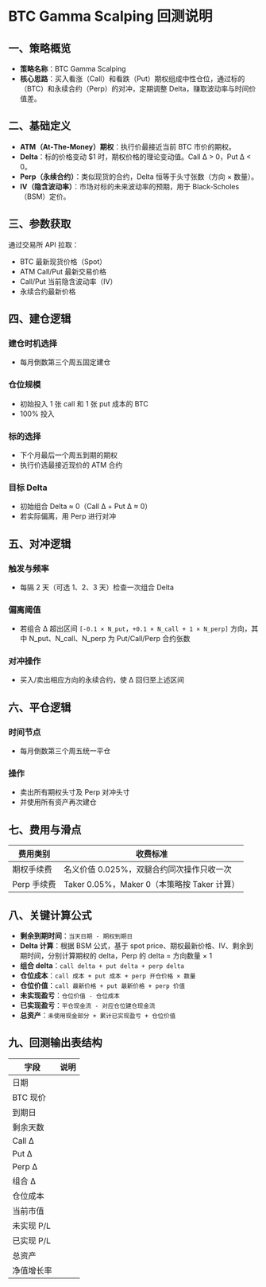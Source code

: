 # BTC Gamma Scalping 回测说明

## 一、策略概览

- **策略名称**：BTC Gamma Scalping
- **核心思路**：买入看涨（Call）和看跌（Put）期权组成中性仓位，通过标的（BTC）和永续合约（Perp）的对冲，定期调整 Delta，赚取波动率与时间价值差。

## 二、基础定义

- **ATM（At‑The‑Money）期权**：执行价最接近当前 BTC 市价的期权。
- **Delta**：标的价格变动 \$1 时，期权价格的理论变动值。Call Δ > 0，Put Δ < 0。
- **Perp（永续合约）**：类似现货的合约，Delta 恒等于头寸张数（方向 × 数量）。
- **IV（隐含波动率）**：市场对标的未来波动率的预期，用于 Black‑Scholes（BSM）定价。

## 三、参数获取

通过交易所 API 拉取：

- BTC 最新现货价格（Spot）
- ATM Call/Put 最新交易价格
- Call/Put 当前隐含波动率（IV）
- 永续合约最新价格

## 四、建仓逻辑

### 建仓时机选择

- 每月倒数第三个周五固定建仓

### 仓位规模

- 初始投入 1 张 call 和 1 张 put 成本的 BTC
- 100% 投入

### 标的选择

- 下个月最后一个周五到期的期权
- 执行价选最接近现价的 ATM 合约

### 目标 Delta

- 初始组合 Delta ≈ 0（Call Δ + Put Δ ≈ 0）
- 若实际偏离，用 Perp 进行对冲

## 五、对冲逻辑

### 触发与频率

- 每隔 2 天（可选 1、2、3 天）检查一次组合 Delta

### 偏离阈值

- 若组合 Δ 超出区间 `[-0.1 × N_put`，`+0.1 × N_call + 1 × N_perp]` 方向，其中 N_put、N_call、N_perp 为 Put/Call/Perp 合约张数

### 对冲操作

- 买入/卖出相应方向的永续合约，使 Δ 回归至上述区间

## 六、平仓逻辑

### 时间节点

- 每月倒数第三个周五统一平仓

### 操作

- 卖出所有期权头寸及 Perp 对冲头寸
- 并使用所有资产再次建仓

## 七、费用与滑点

| 费用类别    | 收费标准                                    |
| ----------- | ------------------------------------------- |
| 期权手续费  | 名义价值 0.025%，双腿合约同次操作只收一次   |
| Perp 手续费 | Taker 0.05%，Maker 0（本策略按 Taker 计算） |

## 八、关键计算公式

- **剩余到期时间**：`当天日期 - 期权到期日`
- **Delta 计算**：根据 BSM 公式，基于 spot price、期权最新价格、IV、剩余到期时间，分别计算期权的 delta，Perp 的 delta = 方向数量 × 1
- **组合 delta**：`call delta + put delta + perp delta`
- **仓位成本**：`call 成本 + put 成本 + perp 开仓价格 × 数量`
- **仓位价值**：`call 最新价格 + put 最新价格 + perp 价值`
- **未实现盈亏**：`仓位价值 - 仓位成本`
- **已实现盈亏**：`平仓现金流 - 对应仓位建仓现金流`
- **总资产**：`未使用现金部分 + 累计已实现盈亏 + 仓位价值`

## 九、回测输出表结构

| 字段       | 说明 |
| ---------- | ---- |
| 日期       |      |
| BTC 现价   |      |
| 到期日     |      |
| 剩余天数   |      |
| Call Δ     |      |
| Put Δ      |      |
| Perp Δ     |      |
| 组合 Δ     |      |
| 仓位成本   |      |
| 当前市值   |      |
| 未实现 P/L |      |
| 已实现 P/L |      |
| 总资产     |      |
| 净值增长率 |      |
